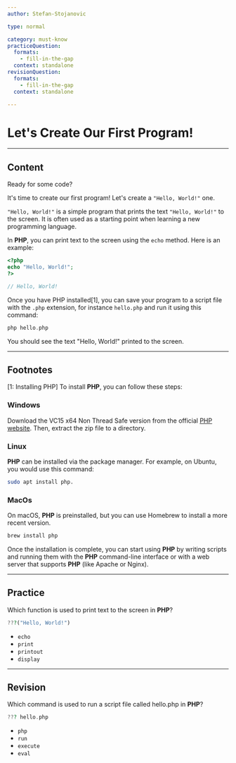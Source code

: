 ```yaml
---
author: Stefan-Stojanovic

type: normal

category: must-know
practiceQuestion:
  formats:
    - fill-in-the-gap
  context: standalone
revisionQuestion:
  formats:
    - fill-in-the-gap
  context: standalone

---
```


# Let's Create Our First Program!

---

## Content

Ready for some code?

It's time to create our first program! Let's create a `"Hello, World!"` one.

`"Hello, World!"` is a simple program that prints the text `"Hello, World!"` to the screen. It is often used as a starting point when learning a new programming language.

In **PHP**, you can print text to the screen using the `echo` method. Here is an example:
```php
<?php
echo "Hello, World!";
?>

// Hello, World!
```

Once you have PHP installed[1], you can save your program to a script file with the `.php` extension, for instance `hello.php` and run it using this command:
```php
php hello.php
```

You should see the text "Hello, World!" printed to the screen.

---
## Footnotes

[1: Installing PHP]
To install **PHP**, you can follow these steps:

### Windows 

Download the VC15 x64 Non Thread Safe version from the official [PHP website](https://windows.php.net/download/). Then, extract the zip file to a directory.

### Linux 

**PHP** can be installed via the package manager. For example, on Ubuntu, you would use this command:
```bash 
sudo apt install php.
```

### MacOs

On macOS, **PHP** is preinstalled, but you can use Homebrew to install a more recent version.

```bash
brew install php
``` 

Once the installation is complete, you can start using **PHP** by writing scripts and running them with the **PHP** command-line interface or with a web server that supports **PHP** (like Apache or Nginx).

---
## Practice

Which function is used to print text to the screen in **PHP**?

```php
???("Hello, World!")
```

- `echo`
- `print`
- `printout`
- `display`

---
## Revision

Which command is used to run a script file called hello.php in **PHP**?

```php
??? hello.php
```

- `php`
- `run`
- `execute`
- `eval`
